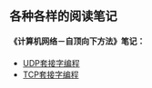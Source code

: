 ## 各种各样的阅读笔记

#### 《计算机网络－自顶向下方法》笔记：

* [UDP套接字编程](《计算机网络：自顶向下方法》编程笔记/UDP套接字编程.md)
* [TCP套接字编程](《计算机网络：自顶向下方法》编程笔记/TCP套接字编程.md)

